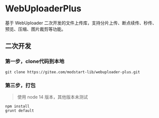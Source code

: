 # WebUploaderPlus

基于 WebUploader 二次开发的文件上传库，支持分片上传、断点续传、秒传、预览、压缩、图片裁剪等功能。



## 二次开发

### 第一步，clone代码到本地

```shell
git clone https://gitee.com/modstart-lib/webuploader-plus.git
```

### 第三步，打包

> 使用 node 14 版本，其他版本未测试

```shell
npm install
grunt default
```

